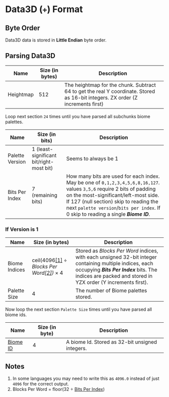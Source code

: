 # Data3D (`+`) Format

## Byte Order

Data3D data is stored in **Little Endian** byte order.

## Parsing Data3D

| Name | Size (in bytes) | Description |
|------|-----------------|-------------|
| Heightmap | 512 | The heightmap for the chunk. Subtract 64 to get the real Y coordinate. Stored as 16-bit integers. ZX order (Z increments first) |

Loop next section `24` times until you have parsed all subchunks biome palettes.

| Name | Size (in bits) | Description |
|------|----------------|-------------|
| Palette Version | 1 (least-significant bit/right-most bit) | Seems to always be 1 |
| <a id="bits-per-index"></a> Bits Per Index | 7 (remaining bits) | How many bits are used for each index. May be one of `0,1,2,3,4,5,6,8,16,127`. values `3,5,6` require 2 bits of padding on the most-significant/left-most side. If 127 (null section) skip to reading the next `palette version`/`bits per index`. If 0 skip to reading a single ***Biome ID***. |

### If Version is 1

| Name | Size (in bytes) | Description |
|------|-----------------|-------------|
| Biome Indices | ceil(4096[\[1\]](#1) ÷ *Blocks Per Word[\[2\]](#2))* × 4 | Stored as *Blocks Per Word* indices, with each unsigned 32-bit integer containing multiple indices, each occupying ***Bits Per Index*** bits. The indices are packed and stored in YZX order (Y increments first). |
| Palette Size | 4 | The number of Biome palettes stored. |

Now loop the next section `Palette Size` times until you have parsed all biome ids.

| Name | Size (in byte) | Description |
|------|----------------|-------------|
| [Biome ID](https://minecraft.wiki/w/Biome#Biome_IDs) | 4 | A biome Id. Stored as 32-bit unsigned integers. |

## Notes

1. <a id="1"></a> In some languages you may need to write this as `4096.0` instead of just `4096` for the correct output.
2. <a id="2"></a> Blocks Per Word = floor(32 ÷ [Bits Per Index](#bits-per-index))
